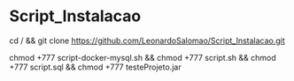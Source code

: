 # Script_Instalacao

cd / && git clone https://github.com/LeonardoSalomao/Script_Instalacao.git

chmod +777 script-docker-mysql.sh && chmod +777 script.sh && chmod +777 script.sql && chmod +777 testeProjeto.jar